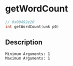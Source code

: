 # getWordCount
```c
// 0x00492e20
int getWordCount(unk p0)
```
## Description
```
Minimum Arguments: 1
Maximum Arguments: 1
```
